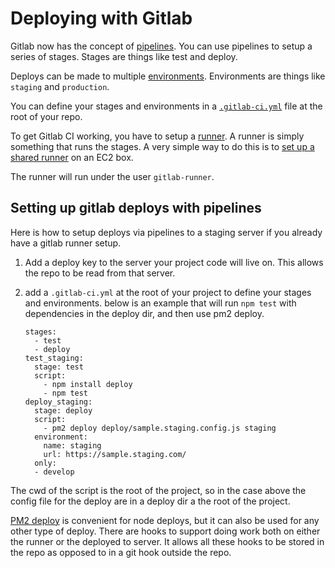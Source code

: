 # Deploying with Gitlab

Gitlab now has the concept of [pipelines](https://docs.gitlab.com/ee/ci/pipelines.html).
You can use pipelines to setup a series of stages. Stages are things like
test and deploy.

Deploys can be made to multiple [environments](https://docs.gitlab.com/ce/ci/environments.html). Environments
are things like `staging` and `production`.

You can define your stages and environments in a [`.gitlab-ci.yml`](https://docs.gitlab.com/ce/ci/yaml/) file at the
root of your repo.

To get Gitlab CI working, you have to setup a [runner](https://docs.gitlab.com/ee/ci/runners/README.html).
A runner is simply something that runs the stages. A very simple way to
do this is to [set up a shared runner](https://docs.gitlab.com/ee/ci/runners/README.html#registering-a-shared-runner) on an EC2 box.

The runner will run under the user `gitlab-runner`.

## Setting up gitlab deploys with pipelines

Here is how to setup deploys via pipelines to a staging server if you already have a gitlab runner setup.

1. Add a deploy key to the server your project code will live on. This allows the repo to be read from that server.
1. add a `.gitlab-ci.yml` at the root of your project to define your stages and environments. below is an example that will run `npm test` with dependencies in the deploy dir, and then use pm2 deploy.

    ```
    stages:
      - test
      - deploy
    test_staging:
      stage: test
      script:
        - npm install deploy
        - npm test
    deploy_staging:
      stage: deploy
      script:
        - pm2 deploy deploy/sample.staging.config.js staging
      environment:
        name: staging
        url: https://sample.staging.com/
      only:
      - develop
    ```  
    
The cwd of the script is the root of the project, so in the case above the config file for the deploy are in a deploy dir a the root of the project.
    
[PM2 deploy](http://pm2.keymetrics.io/docs/usage/deployment/) is convenient for node deploys, but it can also be used for any other type of deploy. There are hooks to support
doing work both on either the runner or the deployed to server. It allows all these hooks to be stored in the repo as 
opposed to in a git hook outside the repo.
